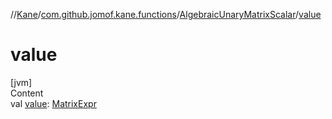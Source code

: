 //[Kane](../../index.md)/[com.github.jomof.kane.functions](../index.md)/[AlgebraicUnaryMatrixScalar](index.md)/[value](value.md)



# value  
[jvm]  
Content  
val [value](value.md): [MatrixExpr](../../com.github.jomof.kane.impl/-matrix-expr/index.md)  



